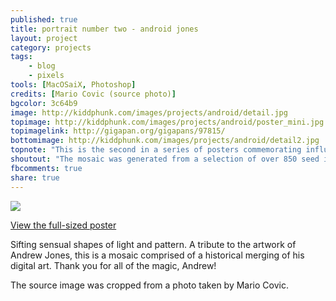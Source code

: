 ```yaml
---
published: true
title: portrait number two - android jones
layout: project
category: projects
tags:
    - blog
    - pixels
tools: [MacOSaiX, Photoshop]
credits: [Mario Covic (source photo)]
bgcolor: 3c64b9
image: http://kiddphunk.com/images/projects/android/detail.jpg
topimage: http://kiddphunk.com/images/projects/android/poster_mini.jpg
topimagelink: http://gigapan.org/gigapans/97815/
bottomimage: http://kiddphunk.com/images/projects/android/detail2.jpg
topnote: "This is the second in a series of posters commemorating influential digital artists."
shoutout: "The mosaic was generated from a selection of over 850 seed images &mdash; fragments of Andrew's digital output."
fbcomments: true
share: true
---
```

<img class='feedimg' src='{{page.topimage}}'>

[View the full-sized poster](http://gigapan.org/gigapans/97815)



Sifting sensual shapes of light and pattern.
A tribute to the artwork of Andrew Jones, this is a mosaic comprised of a historical merging of his digital art.
Thank you for all of the magic, Andrew!


The source image was cropped from a photo taken by Mario Covic.
